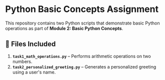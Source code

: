 # Python Basic Concepts Assignment

This repository contains two Python scripts that demonstrate basic Python operations as part of **Module 2: Basic Python Concepts**.  

## 📁 Files Included
1. **`task1_math_operations.py`** – Performs arithmetic operations on two numbers.  
2. **`task2_personalized_greeting.py`** – Generates a personalized greeting using a user's name.  
